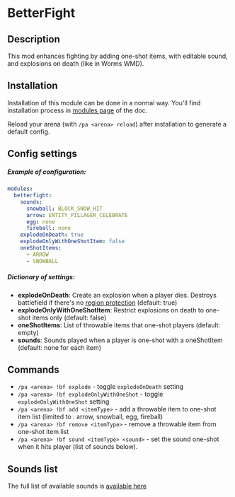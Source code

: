 # BetterFight

## Description

This mod enhances fighting by adding one-shot items, with editable sound, and explosions on death (like in Worms WMD).

## Installation

Installation of this module can be done in a normal way. You'll find installation process in [modules page](../modules.md#installing-modules) of the doc.

Reload your arena (with `/pa <arena> reload`) after installation to generate a default config.

## Config settings

##### Example of configuration:
```yaml
modules:
  betterfight:
    sounds:
      snowball: BLOCK_SNOW_HIT
      arrow: ENTITY_PILLAGER_CELEBRATE
      egg: none
      fireball: none
    explodeOnDeath: true
    explodeOnlyWithOneShotItem: false
    oneShotItems:
      - ARROW
      - SNOWBALL
```

##### Dictionary of settings:
- **explodeOnDeath**: Create an explosion when a player dies. Destroys battlefield if there's no [region protection](../regions.md#region-protection) (default: true)
- **explodeOnlyWithOneShotItem**: Restrict explosions on death to one-shot items only (default: false)
- **oneShotItems**: List of throwable items that one-shot players (default: empty)
- **sounds**: Sounds played when a player is one-shot with a oneShotItem (default: none for each item)

## Commands

- `/pa <arena> !bf explode` \- toggle `explodeOnDeath` setting
- `/pa <arena> !bf explodeOnlyWithOneShot` \- toggle `explodeOnlyWithOneShot` setting
- `/pa <arena> !bf add <itemType>` \- add a throwable item to one-shot item list (limited to : arrow, snowball, egg, fireball)
- `/pa <arena> !bf remove <itemType>` \- remove a throwable item from one-shot item list
- `/pa <arena> !bf sound <itemType> <sound>` \- set the sound one-shot when it hits player (list of sounds below).


## Sounds list

The full list of available sounds is [available here](https://hub.spigotmc.org/javadocs/spigot/org/bukkit/Sound.html)
